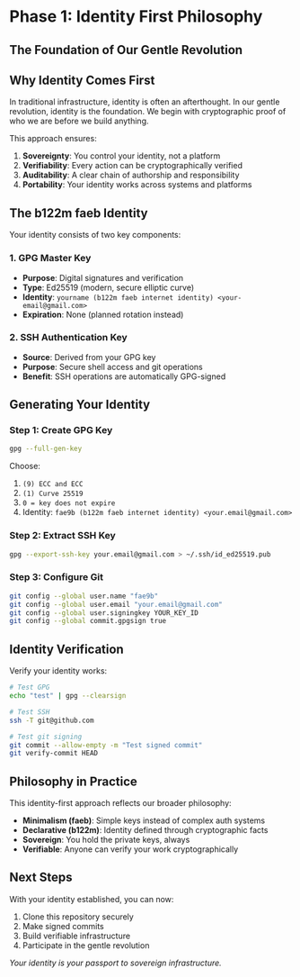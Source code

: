 # Phase 1: Identity First Philosophy
## The Foundation of Our Gentle Revolution

## Why Identity Comes First

In traditional infrastructure, identity is often an afterthought. In our gentle revolution, identity is the foundation. We begin with cryptographic proof of who we are before we build anything.

This approach ensures:
1. **Sovereignty**: You control your identity, not a platform
2. **Verifiability**: Every action can be cryptographically verified
3. **Auditability**: A clear chain of authorship and responsibility
4. **Portability**: Your identity works across systems and platforms

## The b122m faeb Identity

Your identity consists of two key components:

### 1. GPG Master Key
- **Purpose**: Digital signatures and verification
- **Type**: Ed25519 (modern, secure elliptic curve)
- **Identity**: `yourname (b122m faeb internet identity) <your-email@gmail.com>`
- **Expiration**: None (planned rotation instead)

### 2. SSH Authentication Key
- **Source**: Derived from your GPG key
- **Purpose**: Secure shell access and git operations
- **Benefit**: SSH operations are automatically GPG-signed

## Generating Your Identity

### Step 1: Create GPG Key
```bash
gpg --full-gen-key
```
Choose:
1. `(9) ECC and ECC`
2. `(1) Curve 25519`  
3. `0 = key does not expire`
4. Identity: `fae9b (b122m faeb internet identity) <your.email@gmail.com>`

### Step 2: Extract SSH Key
```bash
gpg --export-ssh-key your.email@gmail.com > ~/.ssh/id_ed25519.pub
```

### Step 3: Configure Git
```bash
git config --global user.name "fae9b"
git config --global user.email "your.email@gmail.com"
git config --global user.signingkey YOUR_KEY_ID
git config --global commit.gpgsign true
```

## Identity Verification

Verify your identity works:

```bash
# Test GPG
echo "test" | gpg --clearsign

# Test SSH
ssh -T git@github.com

# Test git signing
git commit --allow-empty -m "Test signed commit"
git verify-commit HEAD
```

## Philosophy in Practice

This identity-first approach reflects our broader philosophy:

- **Minimalism (faeb)**: Simple keys instead of complex auth systems
- **Declarative (b122m)**: Identity defined through cryptographic facts
- **Sovereign**: You hold the private keys, always
- **Verifiable**: Anyone can verify your work cryptographically

## Next Steps

With your identity established, you can now:
1. Clone this repository securely
2. Make signed commits
3. Build verifiable infrastructure
4. Participate in the gentle revolution

*Your identity is your passport to sovereign infrastructure.*
